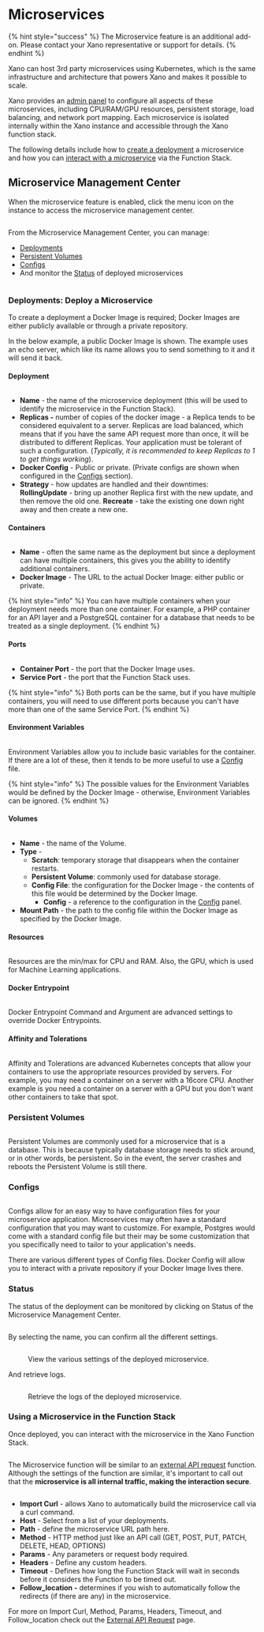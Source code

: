 # Microservices

{% hint style="success" %}
The Microservice feature is an additional add-on. Please contact your Xano representative or support for details.&#x20;
{% endhint %}

Xano can host 3rd party microservices using Kubernetes, which is the same infrastructure and architecture that powers Xano and makes it possible to scale.&#x20;

Xano provides an [admin panel](microservices.md#microservice-management-center) to configure all aspects of these microservices, including CPU/RAM/GPU resources, persistent storage, load balancing, and network port mapping. Each microservice is isolated internally within the Xano instance and accessible through the Xano function stack.

The following details include how to [create a deployment](microservices.md#deployments-deploy-a-microservice) a microservice and how you can [interact with a microservice](microservices.md#using-a-microservice-in-the-function-stack) via the Function Stack.

## Microservice Management Center

When the microservice feature is enabled, click the menu icon on the instance to access the microservice management center.

<figure><img src="../../.gitbook/assets/CleanShot 2022-12-28 at 14.48.08.png" alt=""><figcaption></figcaption></figure>

From the Microservice Management Center, you can manage:&#x20;

* [Deployments](microservices.md#deployments-deploy-a-microservice)
* [Persistent Volumes](microservices.md#persistent-volumes)
* [Configs](microservices.md#configs)
* And monitor the [Status](microservices.md#status) of deployed microservices

<figure><img src="../../.gitbook/assets/CleanShot 2022-12-29 at 11.21.51.png" alt=""><figcaption></figcaption></figure>

### Deployments: Deploy a Microservice

To create a deployment a Docker Image is required; Docker Images are either publicly available or through a private repository.&#x20;

In the below example, a public Docker Image is shown. The example uses an echo server, which like its name allows you to send something to it and it will send it back.&#x20;

#### Deployment

<figure><img src="../../.gitbook/assets/CleanShot 2022-12-29 at 11.32.43.png" alt=""><figcaption></figcaption></figure>

* **Name** - the name of the microservice deployment (this will be used to identify the microservice in the Function Stack).
* **Replicas -** number of copies of the docker image - a Replica tends to be considered equivalent to a server. Replicas are load balanced, which means that if you have the same API request more than once, it will be distributed to different Replicas. Your application must be tolerant of such a configuration. (_Typically, it is recommended to keep Replicas to 1 to get things working_).
* **Docker Config** - Public or private. (Private configs are shown when configured in the [Configs](microservices.md#configs) section).
* **Strategy** - how updates are handled and their downtimes: **RollingUpdate** - bring up another Replica first with the new update, and then remove the old one. **Recreate** - take the existing one down right away and then create a new one.

#### Containers

<figure><img src="../../.gitbook/assets/CleanShot 2022-12-29 at 11.40.20.png" alt=""><figcaption></figcaption></figure>

* **Name** - often the same name as the deployment but since a deployment can have multiple containers, this gives you the ability to identify additional containers.
* **Docker Image** - The URL to the actual Docker Image: either public or private.

{% hint style="info" %}
You can have multiple containers when your deployment needs more than one container. For example, a PHP container for an API layer and a PostgreSQL container for a database that needs to be treated as a single deployment.
{% endhint %}

#### Ports

<figure><img src="../../.gitbook/assets/CleanShot 2022-12-29 at 11.40.53.png" alt=""><figcaption></figcaption></figure>

* **Container Port** - the port that the Docker Image uses.
* **Service Port** - the port that the Function Stack uses.

{% hint style="info" %}
Both ports can be the same, but if you have multiple containers, you will need to use different ports because you can't have more than one of the same Service Port.
{% endhint %}

#### Environment Variables

<figure><img src="../../.gitbook/assets/CleanShot 2022-12-29 at 11.41.16.png" alt=""><figcaption></figcaption></figure>

Environment Variables allow you to include basic variables for the container. If there are a lot of these, then it tends to be more useful to use a [Config](microservices.md#configs) file.&#x20;

{% hint style="info" %}
The possible values for the Environment Variables would be defined by the Docker Image - otherwise, Environment Variables can be ignored.
{% endhint %}

#### Volumes

<figure><img src="../../.gitbook/assets/CleanShot 2022-12-29 at 11.44.50.png" alt=""><figcaption></figcaption></figure>

* **Name** - the name of the Volume.
* **Type** -&#x20;
  * **Scratch**: temporary storage that disappears when the container restarts.&#x20;
  * **Persistent Volume**: commonly used for database storage.&#x20;
  * **Config File**: the configuration for the Docker Image - the contents of this file would be determined by the Docker Image.
    * **Config** - a reference to the configuration in the [Config](microservices.md#configs) panel.
* **Mount Path** - the path to the config file within the Docker Image as specified by the Docker Image.

#### Resources

<figure><img src="../../.gitbook/assets/CleanShot 2022-12-29 at 11.50.13.png" alt=""><figcaption></figcaption></figure>

Resources are the min/max for CPU and RAM. Also, the GPU, which is used for Machine Learning applications.

#### Docker Entrypoint

<figure><img src="../../.gitbook/assets/CleanShot 2022-12-29 at 11.52.21.png" alt=""><figcaption></figcaption></figure>

Docker Entrypoint Command and Argument are advanced settings to override Docker Entrypoints.

#### Affinity and Tolerations

<figure><img src="../../.gitbook/assets/CleanShot 2022-12-29 at 11.54.13.png" alt=""><figcaption></figcaption></figure>

Affinity and Tolerations are advanced Kubernetes concepts that allow your containers to use the appropriate resources provided by servers. For example, you may need a container on a server with a 16core CPU. Another example is you need a container on a server with a GPU but you don't want other containers to take that spot.



### Persistent Volumes

<figure><img src="../../.gitbook/assets/CleanShot 2022-12-29 at 11.57.14.png" alt=""><figcaption></figcaption></figure>

Persistent Volumes are commonly used for a microservice that is a database. This is because typically database storage needs to stick around, or in other words, be persistent. So in the event, the server crashes and reboots the Persistent Volume is still there.&#x20;

### Configs

<figure><img src="../../.gitbook/assets/CleanShot 2022-12-29 at 12.00.17.png" alt=""><figcaption></figcaption></figure>

Configs allow for an easy way to have configuration files for your microservice application. Microservices may often have a standard configuration that you may want to customize. For example, Postgres would come with a standard config file but their may be some customization that you specifically need to tailor to your application's needs.&#x20;

There are various different types of Config files. Docker Config will allow you to interact with a private repository if your Docker Image lives there.&#x20;

### Status

The status of the deployment can be monitored by clicking on Status of the Microservice Management Center.

<figure><img src="../../.gitbook/assets/CleanShot 2022-12-28 at 15.21.34.png" alt=""><figcaption></figcaption></figure>

By selecting the name, you can confirm all the different settings.

<figure><img src="../../.gitbook/assets/CleanShot 2022-12-28 at 15.47.41.png" alt=""><figcaption><p>View the various settings of the deployed microservice.</p></figcaption></figure>

And retrieve logs.

<figure><img src="../../.gitbook/assets/CleanShot 2022-12-28 at 15.49.14.gif" alt=""><figcaption><p>Retrieve the logs of the deployed microservice. </p></figcaption></figure>

### Using a Microservice in the Function Stack

Once deployed, you can interact with the microservice in the Xano Function Stack.

<figure><img src="../../.gitbook/assets/CleanShot 2022-12-28 at 15.58.50.png" alt=""><figcaption></figcaption></figure>

The Microservice function will be similar to an [external API request](broken-reference) function. Although the settings of the function are similar, it's important to call out that the **microservice is all internal traffic, making the interaction secure**.

<figure><img src="../../.gitbook/assets/CleanShot 2022-12-28 at 16.00.37.png" alt=""><figcaption></figcaption></figure>

* **Import Curl** - allows Xano to automatically build the microservice call via a curl command.
* **Host** - Select from a list of your deployments.&#x20;
* **Path** - define the microservice URL path here.
* **Method** - HTTP method just like an API call (GET, POST, PUT, PATCH, DELETE, HEAD, OPTIONS)
* **Params** - Any parameters or request body required.
* **Headers** - Define any custom headers.
* **Timeout** - Defines how long the Function Stack will wait in seconds before it considers the Function to be timed out.
* **Follow\_location -** determines if you wish to automatically follow the redirects (if there are any) in the microservice.

For more on Import Curl, Method, Params, Headers, Timeout, and Follow\_location check out the [External API Request](broken-reference) page.

